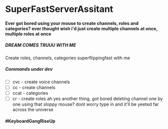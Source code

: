 # SuperFastServerAssitant 
#### Ever got bored using your mouse to create channels, roles and categories? ever thought wish i'd just create multiple channels at once, multiple roles at once<br>
##### DREAM COMES TRUUU WITH ME
Create roles, channels, categories superflippingfast with me
##### Commands under dev

- [ ] cvc - create voice channels
- [ ] cc - create channels
- [ ] ccat - categories
- [ ] cr - create roles
ah yes another thing, got bored deleting channel one by one using that sloppy mouse? dont worry type in and it'll be yeeted far across the universe
#### #KeyboardGangRiseUp